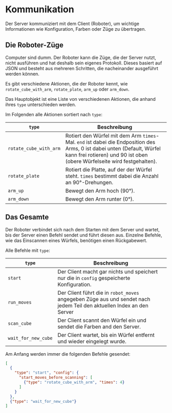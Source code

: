 # Kommunikation

Der Server kommuniziert mit dem Client (Roboter), um wichtige Informationen wie Konfiguration, Farben oder Züge zu übertragen.

## Die Roboter-Züge

Computer sind dumm. Der Roboter kann die Züge, die der Server nutzt, nicht ausführen und hat deshalb sein eigenes
Protokoll. Dieses basiert auf JSON und besteht aus mehreren Schritten, die nacheinander ausgeführt werden können.

Es gibt verschiedene Aktionen, die der Roboter kennt, wie `rotate_cube_with_arm`, `rotate_plate`, `arm_up` oder
`arm_down`.

Das Hauptobjekt ist eine Liste von verschiedenen Aktionen, die anhand ihres `type` unterschieden werden.

Im Folgenden alle Aktionen sortiert nach `type`:

| `type`                 | Beschreibung                                                                                                                                                                                        |
|------------------------|-----------------------------------------------------------------------------------------------------------------------------------------------------------------------------------------------------|
| `rotate_cube_with_arm` | Rotiert den Würfel mit dem Arm `times`-Mal. `end` ist dabei die Endposition des Arms, 0 ist dabei unten (Default, Würfel kann frei rotieren) und 90 ist oben (obere Würfelseite wird festgehalten). |                                                                                                                   |
| `rotate_plate`         | Rotiert die Platte, auf der der Würfel steht. `times` bestimmt dabei die Anzahl an 90°-Drehungen.                                                                                                   |
| `arm_up`               | Bewegt den Arm hoch (90°).                                                                                                                                                                          |
| `arm_down`             | Bewegt den Arm runter (0°).                                                                                                                                                                         |

## Das Gesamte

Der Roboter verbindet sich nach dem Starten mit dem Server und wartet, bis der Server einen Befehl sendet und führt
diesen aus. Einzelne Befehle, wie das Einscannen eines Würfels, benötigen einen Rückgabewert.

Alle Befehle mit `type`:

| `type`              | Beschreibung                                                                                                          |
|---------------------|-----------------------------------------------------------------------------------------------------------------------|
| `start`             | Der Client macht gar nichts und speichert nur die in `config` gespeicherte Konfiguration.                             |
| `run_moves`         | Der Client führt die in `robot_moves` angegeben Züge aus und sendet nach jedem Teil den aktuellen Index an den Server |
| `scan_cube`         | Der Client scannt den Würfel ein und sendet die Farben and den Server.                                                |
| `wait_for_new_cube` | Der Client wartet, bis ein Würfel entfernt und wieder eingelegt wurde.                                                |

Am Anfang werden immer die folgenden Befehle gesendet: 
```json
[
  {
    "type": "start", "config": {
      "start_moves_before_scanning": [
        {"type": "rotate_cube_with_arm", "times": 4}
      ]
    }
  },
  {"type": "wait_for_new_cube"}
]
```